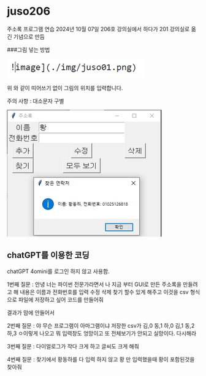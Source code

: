 # juso206
주소록 프로그램 연습 
2024년 10월 07일 206호 강의실에서 하다가 201 강의실로 옮긴 기념으로 만듬

###그림 넣는 방법 

![image](./img/그림넣는법.PNG)

위 와 같이 띠어쓰기 없이 그림의 위치를 입력합니다. 

주의 사항 : 대소문자 구별 

![image](./img/juso01.png)



## chatGPT를 이용한 코딩 

chatGPT 4omini를 로그인 하지 않고 사용함. 

1번째 질문 : 안녕 너는 파이썬 전문가라면서 나 지금 부터 GUI로 만든 주소록을 만들려고 해 
내용은 이름과 전화번호를 입력 수정 삭제 찾기 할수 있게 해주고 
이것을 csv 형식으로 파일에 저장하고 싶어 코드를 만들어줘 


결과가 맘에 안들어서 

2번째 질문 : 야 무슨 프로그램이 아마그램이냐 저장한 csv가 김,0
동,1
하,0
김,1
동,2
하,3 ㅇ이렇게 나오고 뭐 입력창도 엉망이고 또 전체보기가 안되고 실망이다. 다시해라 

3번째 질문 : 다이얼로그가 작다 크게 하고 글씨도 크게 해줘

4번째 질문 : 찾기에서 황동하를 다 입력 하지 않고 황 만 입력했을때 황이 포함된것을 찾아줘 



